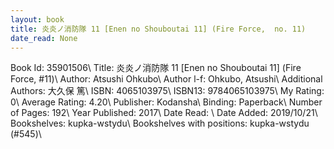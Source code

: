 ```yaml
---
layout: book
title: 炎炎ノ消防隊 11 [Enen no Shouboutai 11] (Fire Force,  no. 11)
date_read: None
---
```


Book Id: 35901506\ 
Title: 炎炎ノ消防隊 11 [Enen no Shouboutai 11] (Fire Force, #11)\ 
Author: Atsushi Ohkubo\ 
Author l-f: Ohkubo, Atsushi\ 
Additional Authors: 大久保 篤\ 
ISBN: 4065103975\ 
ISBN13: 9784065103975\ 
My Rating: 0\ 
Average Rating: 4.20\ 
Publisher: Kodansha\ 
Binding: Paperback\ 
Number of Pages: 192\ 
Year Published: 2017\ 
Date Read: \ 
Date Added: 2019/10/21\ 
Bookshelves: kupka-wstydu\ 
Bookshelves with positions: kupka-wstydu (#545)\ 

